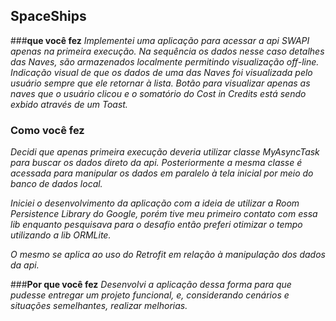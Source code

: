 ## SpaceShips

###**que você fez**
 _Implementei uma aplicação para acessar a api SWAPI apenas na primeira execução.
 _Na sequência os dados nesse caso detalhes das Naves, são armazenados localmente permitindo visualização off-line._
 _Indicação visual de que os dados de uma das Naves foi visualizada pelo usuário sempre que ele retornar à lista._
 Botão para visualizar apenas as naves que o usuário clicou e o somatório do Cost in Credits está sendo exbido através de um Toast._


### **Como você fez**
 _Decidi que apenas primeira execução deveria utilizar classe MyAsyncTask para buscar os dados direto da api._
 _Posteriormente a mesma classe é acessada para manipular os dados em paralelo à tela inicial por meio do banco de dados local._

 _Iniciei o desenvolvimento da aplicação com a ideia de utilizar a Room Persistence Library do Google, porém tive meu primeiro_
 _contato com essa lib enquanto pesquisava para o desafio então preferi otimizar o tempo utilizando a lib ORMLite._

 _O mesmo se aplica ao uso do Retrofit em relação à manipulação dos dados da api._

###**Por que você fez**
_Desenvolvi a aplicação dessa forma para que pudesse entregar um projeto funcional, e, considerando cenários e situações semelhantes,
realizar melhorias._